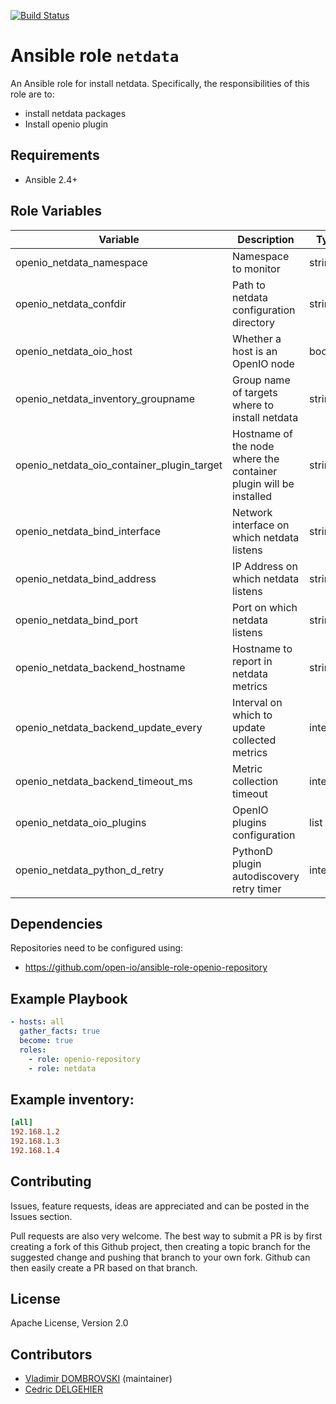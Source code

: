 [![Build Status](https://travis-ci.org/open-io/ansible-role-openio-netdata.svg?branch=master)](https://travis-ci.org/open-io/ansible-role-openio-netdata)
# Ansible role `netdata`

An Ansible role for install netdata. Specifically, the responsibilities of this role are to:

- install netdata packages
- Install openio plugin

## Requirements

- Ansible 2.4+

## Role Variables

| Variable                                   | Description                                                       | Type    |
| ------------------------------------------ | ----------------------------------------------------------------- | ------- |
| openio_netdata_namespace                   | Namespace to monitor                                              | string  |
| openio_netdata_confdir                     | Path to netdata configuration directory                           | string  |
| openio_netdata_oio_host                    | Whether a host is an OpenIO node                                  | boolean |
| openio_netdata_inventory_groupname         | Group name of targets where to install netdata                    | string  |
| openio_netdata_oio_container_plugin_target | Hostname of the node where the container plugin will be installed | string  |
| openio_netdata_bind_interface              | Network interface on which netdata listens                        | string  |
| openio_netdata_bind_address                | IP Address on which netdata listens                               | string  |
| openio_netdata_bind_port                   | Port on which netdata listens                                     | string  |
| openio_netdata_backend_hostname            | Hostname to report in netdata metrics                             | string  |
| openio_netdata_backend_update_every        | Interval on which to update collected metrics                     | integer |
| openio_netdata_backend_timeout_ms          | Metric collection timeout                                         | integer |
| openio_netdata_oio_plugins                 | OpenIO plugins configuration                                      | list    |
| openio_netdata_python_d_retry              | PythonD plugin autodiscovery retry timer                          | integer |



## Dependencies

Repositories need to be configured using:
- https://github.com/open-io/ansible-role-openio-repository

## Example Playbook

```yaml
- hosts: all
  gather_facts: true
  become: true
  roles:
    - role: openio-repository
    - role: netdata
```

## Example inventory:
```ini
[all]
192.168.1.2
192.168.1.3
192.168.1.4
```

## Contributing

Issues, feature requests, ideas are appreciated and can be posted in the Issues section.

Pull requests are also very welcome.
The best way to submit a PR is by first creating a fork of this Github project, then creating a topic branch for the suggested change and pushing that branch to your own fork.
Github can then easily create a PR based on that branch.

## License

Apache License, Version 2.0

## Contributors
- [Vladimir DOMBROVSKI](https://github.com/vdombrovski) (maintainer)
- [Cedric DELGEHIER](https://github.com/cdelgehier)
